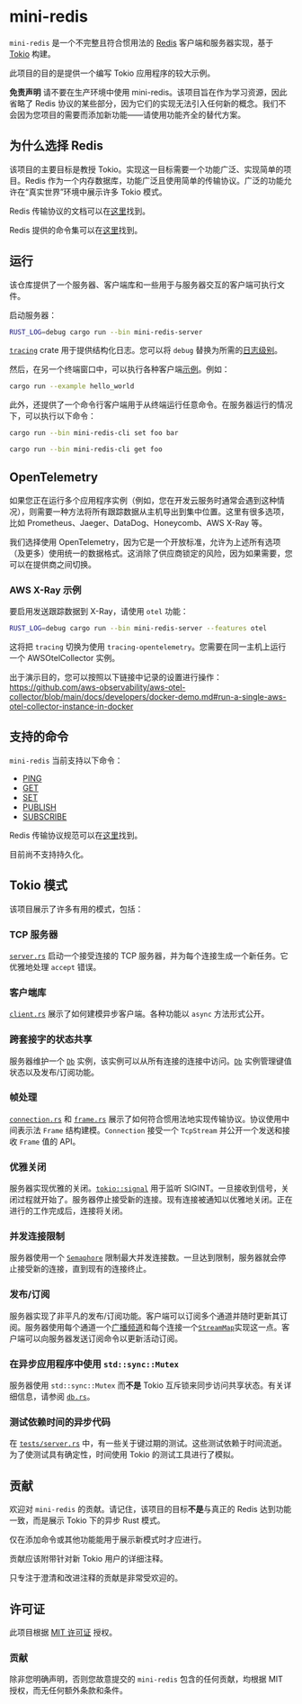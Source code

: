 # mini-redis

`mini-redis` 是一个不完整且符合惯用法的 [Redis](https://redis.io) 客户端和服务器实现，基于 [Tokio](https://tokio.rs) 构建。

此项目的目的是提供一个编写 Tokio 应用程序的较大示例。

**免责声明** 请不要在生产环境中使用 mini-redis。该项目旨在作为学习资源，因此省略了 Redis 协议的某些部分，因为它们的实现无法引入任何新的概念。我们不会因为您项目的需要而添加新功能——请使用功能齐全的替代方案。

## 为什么选择 Redis

该项目的主要目标是教授 Tokio。实现这一目标需要一个功能广泛、实现简单的项目。Redis 作为一个内存数据库，功能广泛且使用简单的传输协议。广泛的功能允许在“真实世界”环境中展示许多 Tokio 模式。

Redis 传输协议的文档可以在[这里](https://redis.io/topics/protocol)找到。

Redis 提供的命令集可以在[这里](https://redis.io/commands)找到。

## 运行

该仓库提供了一个服务器、客户端库和一些用于与服务器交互的客户端可执行文件。

启动服务器：

```bash
RUST_LOG=debug cargo run --bin mini-redis-server
```

[`tracing`](https://github.com/tokio-rs/tracing) crate 用于提供结构化日志。您可以将 `debug` 替换为所需的[日志级别][level]。

[level]: https://docs.rs/tracing-subscriber/latest/tracing_subscriber/filter/struct.EnvFilter.html#directives

然后，在另一个终端窗口中，可以执行各种客户端[示例](examples)。例如：

```bash
cargo run --example hello_world
```

此外，还提供了一个命令行客户端用于从终端运行任意命令。在服务器运行的情况下，可以执行以下命令：

```bash
cargo run --bin mini-redis-cli set foo bar

cargo run --bin mini-redis-cli get foo
```

## OpenTelemetry

如果您正在运行多个应用程序实例（例如，您在开发云服务时通常会遇到这种情况），则需要一种方法将所有跟踪数据从主机导出到集中位置。这里有很多选项，比如 Prometheus、Jaeger、DataDog、Honeycomb、AWS X-Ray 等。

我们选择使用 OpenTelemetry，因为它是一个开放标准，允许为上述所有选项（及更多）使用统一的数据格式。这消除了供应商锁定的风险，因为如果需要，您可以在提供商之间切换。

### AWS X-Ray 示例

要启用发送跟踪数据到 X-Ray，请使用 `otel` 功能：
```bash
RUST_LOG=debug cargo run --bin mini-redis-server --features otel
```

这将把 `tracing` 切换为使用 `tracing-opentelemetry`。您需要在同一主机上运行一个 AWSOtelCollector 实例。

出于演示目的，您可以按照以下链接中记录的设置进行操作：
https://github.com/aws-observability/aws-otel-collector/blob/main/docs/developers/docker-demo.md#run-a-single-aws-otel-collector-instance-in-docker

## 支持的命令

`mini-redis` 当前支持以下命令：

* [PING](https://redis.io/commands/ping)
* [GET](https://redis.io/commands/get)
* [SET](https://redis.io/commands/set)
* [PUBLISH](https://redis.io/commands/publish)
* [SUBSCRIBE](https://redis.io/commands/subscribe)

Redis 传输协议规范可以在[这里](https://redis.io/topics/protocol)找到。

目前尚不支持持久化。

## Tokio 模式

该项目展示了许多有用的模式，包括：

### TCP 服务器

[`server.rs`](src/server.rs) 启动一个接受连接的 TCP 服务器，并为每个连接生成一个新任务。它优雅地处理 `accept` 错误。

### 客户端库

[`client.rs`](src/clients/client.rs) 展示了如何建模异步客户端。各种功能以 `async` 方法形式公开。

### 跨套接字的状态共享

服务器维护一个 [`Db`] 实例，该实例可以从所有连接的连接中访问。[`Db`] 实例管理键值状态以及发布/订阅功能。

[`Db`]: src/db.rs

### 帧处理

[`connection.rs`](src/connection.rs) 和 [`frame.rs`](src/frame.rs) 展示了如何符合惯用法地实现传输协议。协议使用中间表示法 `Frame` 结构建模。`Connection` 接受一个 `TcpStream` 并公开一个发送和接收 `Frame` 值的 API。

### 优雅关闭

服务器实现优雅的关闭。[`tokio::signal`] 用于监听 SIGINT。一旦接收到信号，关闭过程就开始了。服务器停止接受新的连接。现有连接被通知以优雅地关闭。正在进行的工作完成后，连接将关闭。

[`tokio::signal`]: https://docs.rs/tokio/*/tokio/signal/

### 并发连接限制

服务器使用一个 [`Semaphore`] 限制最大并发连接数。一旦达到限制，服务器就会停止接受新的连接，直到现有的连接终止。

[`Semaphore`]: https://docs.rs/tokio/*/tokio/sync/struct.Semaphore.html

### 发布/订阅

服务器实现了非平凡的发布/订阅功能。客户端可以订阅多个通道并随时更新其订阅。服务器使用每个通道一个[广播频道][broadcast]和每个连接一个[`StreamMap`]实现这一点。客户端可以向服务器发送订阅命令以更新活动订阅。

[broadcast]: https://docs.rs/tokio/*/tokio/sync/broadcast/index.html
[`StreamMap`]: https://docs.rs/tokio-stream/*/tokio_stream/struct.StreamMap.html

### 在异步应用程序中使用 `std::sync::Mutex`

服务器使用 `std::sync::Mutex` 而**不是** Tokio 互斥锁来同步访问共享状态。有关详细信息，请参阅 [`db.rs`](src/db.rs)。

### 测试依赖时间的异步代码

在 [`tests/server.rs`](tests/server.rs) 中，有一些关于键过期的测试。这些测试依赖于时间流逝。为了使测试具有确定性，时间使用 Tokio 的测试工具进行了模拟。

## 贡献

欢迎对 `mini-redis` 的贡献。请记住，该项目的目标**不是**与真正的 Redis 达到功能一致，而是展示 Tokio 下的异步 Rust 模式。

仅在添加命令或其他功能能用于展示新模式时才应进行。

贡献应该附带针对新 Tokio 用户的详细注释。

只专注于澄清和改进注释的贡献是非常受欢迎的。

## 许可证

此项目根据 [MIT 许可证](LICENSE) 授权。

### 贡献

除非您明确声明，否则您故意提交的 `mini-redis` 包含的任何贡献，均根据 MIT 授权，而无任何额外条款和条件。